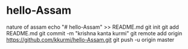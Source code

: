 # hello-Assam
nature of assam
echo "# hello-Assam" >> README.md
git init
git add README.md
git commit -m "krishna kanta kurmi"
git remote add origin https://github.com/kkurmi/hello-Assam.git
git push -u origin master
